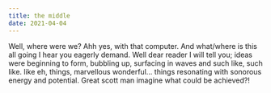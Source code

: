 ```yaml
---
title: the middle
date: 2021-04-04
---
```


Well, where were we? Ahh yes, with that computer. And what/where is this all
going I hear you eagerly demand. Well dear reader I will tell you; ideas were
beginning to form, bubbling up, surfacing in waves and such like, such like.
like eh, things, marvellous wonderful... things resonating with sonorous energy
and potential. Great scott man imagine what could be achieved?!
